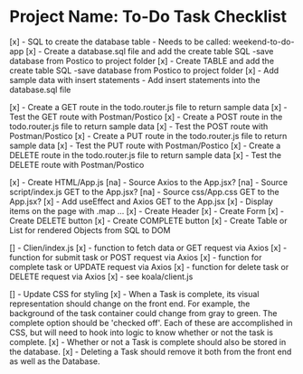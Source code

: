  # Project Name: To-Do Task Checklist
 
 <!-- create checklist for project -->

 [x] - SQL to create the database table
        - Needs to be called: weekend-to-do-app
 [x] - Create a database.sql file and add the create table SQL
        -save database from Postico to project folder
 [x] - Create TABLE and add the create table SQL
        -save database from Postico to project folder
 [x] - Add sample data with insert statements
     - Add insert statements into the database.sql file
     <!-- //should add date to complete column?? -->

 [x] - Create a GET route in the todo.router.js file to return sample data
       [x] - Test the GET route with Postman/Postico
 [x] - Create a POST route in the todo.router.js file to return sample data
       [x] - Test the POST route with Postman/Postico
 [x] - Create a PUT route in the todo.router.js file to return sample data
       [x] - Test the PUT route with Postman/Postico
 [x] - Create a DELETE route in the todo.router.js file to return sample data
       [x] - Test the DELETE route with Postman/Postico

  [x] - Create HTML/App.js
       [na] - Source Axios to the App.jsx?
       [na] - Source script/index.js GET to the App.jsx?
       [na] - Source css/App.css GET to the App.jsx?
       [x] - Add useEffect and Axios GET to the App.jsx
       [x] - Display items on the page with .map ...
       [x] - Create Header
       [x] - Create Form
              [x] - Create DELETE button
              [x] - Create COMPLETE button 
       [x] - Create Table or List for rendered Objects from SQL to DOM

  [] - Clien/index.js
       [x] - function to fetch data or GET request via Axios
       [x] - function for submit task or POST request via Axios
       [x] - function for complete task or UPDATE request via Axios
       [x] - function for delete task or DELETE request via Axios
              [x] - see koala/client.js




  [] - Update CSS for styling
       [x] - When a Task is complete, its visual representation should change on the front end. For example, the background of the task container could change from gray to green. The complete option should be 'checked off'. Each of these are accomplished in CSS, but will need to hook into logic to know whether or not the task is complete.
       [x] - Whether or not a Task is complete should also be stored in the database.
       [x] - Deleting a Task should remove it both from the front end as well as the Database.
